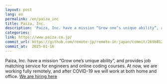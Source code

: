 ```yaml
---
layout: post
lang: en
permalink: /en/paiza_inc
title: Paiza, Inc.
description: 'Paiza, Inc. have a mission “Grow one’s unique ability”, and provides job matching service for engineers and online coding courses. At now, we are working fully remotely, and after COVID-19 we will work at both home and office. We are hiring here'
categories: 
link: https://www.paiza.co.jp/
commit_url: https://github.com/remote-jp/remote-in-japan/commit/269b8121aa196f71e3b6ae053662484bf0056892
commit_at:  2025-01-16
---
```


<p>Paiza, Inc. have a mission “Grow one’s unique ability”, and provides job matching service for engineers and online coding courses. At now, we are working fully remotely, and after COVID-19 we will work at both home and office. <a href="https://www.paiza.co.jp/recruit/">We are hiring here</a></p>
